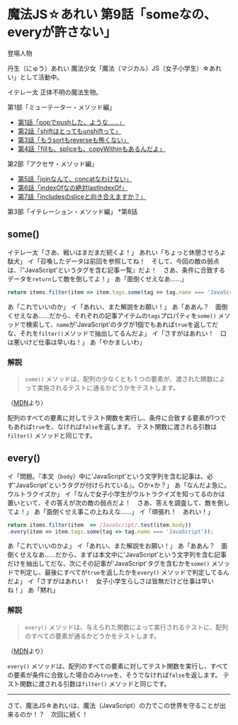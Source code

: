 # 魔法JS☆あれい 第9話「someなの、everyが許さない」

登場人物

丹生（にゅう）あれい
魔法少女「魔法（マジカル）JS（女子小学生）☆あれい」として活動中。

イテレー太
正体不明の魔法生物。

第1部「ミューテーター・メソッド編」
* [第1話「popでpushした、ような……」](https://qiita.com/8amjp/items/e44e707ccc8c95b4a40d)
* [第2話「shiftはとってもunshiftって」](https://qiita.com/8amjp/items/3fc1b2defd28ba1c2df3)
* [第3話「もうsortもreverseも怖くない」](https://qiita.com/8amjp/items/86f5294981fbebd3fe2d)
* [第4話「fillも、spliceも、copyWithinもあるんだよ」](https://qiita.com/8amjp/items/0741e35b70ea32711265)

第2部「アクセサ・メソッド編」
* [第5話「joinなんて、concatなわけない」](https://qiita.com/8amjp/items/229c41ad2146728abd89)
* [第6話「indexOfなの絶対lastIndexOf」](https://qiita.com/8amjp/items/f7e421722e419c1c0a7d)
* [第7話「includesのsliceと向き合えますか？」](https://qiita.com/8amjp/items/007ac192399225db3843)

第3部「イテレーション・メソッド編」
*第8話

## some()

イテレー太「さあ、戦いはまだまだ続くよ！」
あれい「ちょっと休憩させろよ駄犬」
イ「召喚したデータは前回を参照してね！　そして、今回の敵の弱点は、『'JavaScript'というタグを含む記事一覧』だよ！　さあ、条件に合致するデータを`return`して敵を倒してよ！」
あ「面倒くせえなあ……」

```js
return items.filter(item => item.tags.some(tag => tag.name === 'JavaScript'))
```

あ「これでいいのか」
イ「あれい、また解説をお願い！」
あ「ああん？　面倒くせえなあ……だから、それぞれの記事アイテムの`tags`プロパティを`some()` メソッドで検索して、`name`が'JavaScript'のタグが1個でもあれば`true`を返してだな、それを`filter()`メソッドで抽出してるんだよ」
イ「さすがはあれい！　口は悪いけど仕事は早いね！」
あ「やかましいわ」

### 解説

> `some()` メソッドは、配列の少なくとも 1 つの要素が、渡された関数によって実施されるテストに通るかどうかをテストします。

（[MDN](https://developer.mozilla.org/ja/docs/Web/JavaScript/Reference/Global_Objects/Array/some)より）

配列のすべての要素に対してテスト関数を実行し、条件に合致する要素が1つでもあれば`true`を、なければ`false`を返します。
テスト関数に渡される引数は`filter()` メソッドと同じです。

## every()

イ「問題。『本文（`body`）中に'JavaScript'という文字列を含む記事は、必ず'JavaScript'というタグが付けられている』。○か×か？」
あ「なんだよ急に。ウルトラクイズか」
イ「なんで女子小学生がウルトラクイズを知ってるのかは置いといて、その答えが次の敵の弱点だよ！　さあ、答えを調査して、敵を倒してよ！」
あ「面倒くせえ事この上ねえな……」
イ「頑張れ！　あれい！」

```js
return items.filter(item  => /JavaScript/.test(item.body))
.every(item => item.tags.some(tag => tag.name === 'JavaScript'));
```

あ「これでいいのかよ」
イ「あれい、また解説をお願い！」
あ「ああん？　面倒くせえなあ……だから、まずは本文中に'JavaScript'という文字列を含む記事だけを抽出してだな、次にその記事が'JavaScript'タグを含むかを`some()` メソッドで判定し、最後にすべてが`true`を返したかを`every()` メソッドで判定してるんだよ」
イ「さすがはあれい！　女子小学生らしさは皆無だけど仕事は早いね！」
あ「黙れ」

### 解説

> `every()` メソッドは、与えられた関数によって実行されるテストに、配列のすべての要素が通るかどうかをテストします。

（[MDN](https://developer.mozilla.org/ja/docs/Web/JavaScript/Reference/Global_Objects/Array/every)より）

`every()` メソッドは、配列のすべての要素に対してテスト関数を実行し、すべての要素が条件に合致した場合のみ`true`を、そうでなければ`false`を返します。
テスト関数に渡される引数は`filter()` メソッドと同じです。

----
さて、魔法JS☆あれいは、魔法（JavaScript）の力でこの世界を守ることが出来るのか！？　次回に続く！
<!--stackedit_data:
eyJoaXN0b3J5IjpbNDg3NTgzODU4LC00MjgwMzYyMjAsNjc5Mz
cxNjYzLC0xMTMwMTcyODQ2LDU3MTM0NTUzOF19
-->